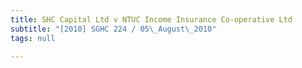 ```yaml
---
title: SHC Capital Ltd v NTUC Income Insurance Co-operative Ltd
subtitle: "[2010] SGHC 224 / 05\_August\_2010"
tags: null

---
```


